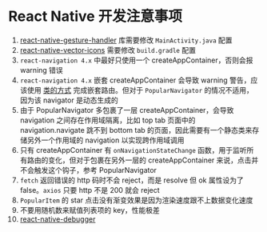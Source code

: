 <!--
 * @Author: KokoTa
 * @Date: 2020-07-21 09:01:10
 * @LastEditTime: 2020-08-20 11:14:44
 * @LastEditors: KokoTa
 * @Description: 
 * @FilePath: /AwesomeProject/README.md
-->
# React Native 开发注意事项

1. [react-native-gesture-handler](https://docs.swmansion.com/react-native-gesture-handler/docs/getting-started.html) 库需要修改 `MainActivity.java` 配置
2. [react-native-vector-icons](https://github.com/oblador/react-native-vector-icons) 需要修改 `build.gradle` 配置
3. `react-navigation 4.x` 中最好只使用一个  createAppContainer，否则会报 warning 错误
4. `react-navigation 4.x` 嵌套 createAppContainer 会导致 warning 警告，应该使用 [类的方式](https://reactnavigation.org/docs/2.x/common-mistakes/) 完成嵌套路由。但对于 `PopularNavigator` 的情况不适用，因为该 navigator 是动态生成的
5. 由于 PopularNavigator 多包裹了一层 createAppContainer，会导致 navigation 之间存在作用域隔离，比如 top tab 页面中的 navigation.navigate 跳不到 bottom tab 的页面，因此需要有一个静态类来存储另外一个作用域的 navigation 以实现跨作用域调用
6. 只有 createAppContainer 有 `onNavigationStateChange` 函数，用于监听所有路由的变化，但对于包裹在另外一层的 createAppContainer 来说，点击并不会触发这个钩子，参考 PopularNavigator
7. `fetch` 返回错误的 http 码时不会 reject，而是 resolve 但 ok 属性设为了 false。`axios` 只要 http 不是 200 就会 reject
8. `PopularItem` 的 star 点击没有渐变效果是因为渲染速度跟不上数据变化速度
9. 不要用随机数来赋值列表项的 key，性能极差
10. [react-native-debugger](https://github.com/jhen0409/react-native-debugger/blob/master/docs/getting-started.md)
